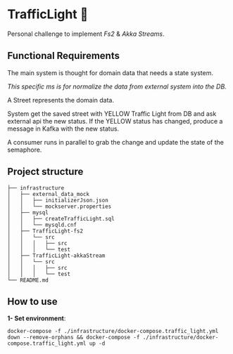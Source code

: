# TrafficLight 🚦

Personal challenge to implement *Fs2* & *Akka Streams*.

## Functional Requirements

The main system is thought for domain data that needs a state system.

*This specific ms is for normalize the data from external system into the DB.*

A Street represents the domain data.

System get the saved street with YELLOW Traffic Light from DB and ask external api the new status. 
If the YELLOW status has changed, produce a message in Kafka with the new status.

A consumer runs in parallel to grab the change and update the state of the semaphore.

## Project structure

    ├── infrastructure
    │   ├── external_data_mock
    │   │   ├── initializerJson.json
    │   │   └── mockserver.properties
    │   ├── mysql
    │   │   ├── createTrafficLight.sql
    │   │   └── mysqld.cnf
    │   ├── TrafficLight-fs2
    │   │   └── src
    │   │   │   ├── src
    │   │   │   └── test
    │   ├── TrafficLight-akkaStream
    │   │   └── src
    │   │   │   ├── src
    │   │   │   └── test
    └── README.md

## How to use

**1- Set environment**:

    docker-compose -f ./infrastructure/docker-compose.traffic_light.yml down --remove-orphans && docker-compose -f ./infrastructure/docker-compose.traffic_light.yml up -d
